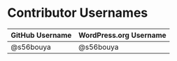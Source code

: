 # Contributor Usernames

| GitHub Username | WordPress.org Username|
| --------------- | --------------------- |
| @s56bouya | @s56bouya |
